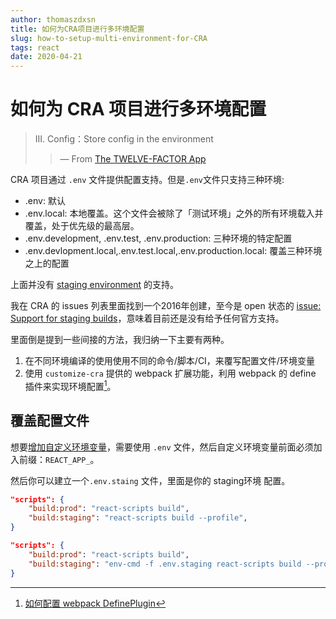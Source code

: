 ```yaml
---
author: thomaszdxsn
title: 如何为CRA项目进行多环境配置
slug: how-to-setup-multi-environment-for-CRA
tags: react
date: 2020-04-21
---
```


# 如何为 CRA 项目进行多环境配置

> III. Config：Store config in the environment
> > — From [The TWELVE-FACTOR App](https://12factor.net/config)

CRA 项目通过 `.env` 文件提供配置支持。但是`.env`文件只支持三种环境:

- .env: 默认
- .env.local: 本地覆盖。这个文件会被除了「测试环境」之外的所有环境载入并覆盖，处于优先级的最高层。
- .env.development, .env.test, .env.production: 三种环境的特定配置
- .env.devlopment.local,.env.test.local,.env.production.local: 覆盖三种环境之上的配置

上面并没有 [staging environment](https://en.wikipedia.org/wiki/Deployment_environment#Staging) 的支持。

我在 CRA 的 issues 列表里面找到一个2016年创建，至今是 open 状态的 [issue: Support for staging builds](https://github.com/facebook/create-react-app/issues/790)，意味着目前还是没有给予任何官方支持。

里面倒是提到一些间接的方法，我归纳一下主要有两种。

1. 在不同环境编译的使用使用不同的命令/脚本/CI，来覆写配置文件/环境变量
2. 使用 `customize-cra` 提供的 webpack 扩展功能，利用 webpack 的 define 插件来实现环境配置[^1]。

## 覆盖配置文件

想要[增加自定义环境变量](https://create-react-app.dev/docs/adding-custom-environment-variables/)，需要使用 `.env` 文件，然后自定义环境变量前面必须加入前缀：`REACT_APP_`。

然后你可以建立一个`.env.staing` 文件，里面是你的 staging环境 配置。

```json
"scripts": {
    "build:prod": "react-scripts build",
    "build:staging": "react-scripts build --profile",
}
```


```json
"scripts": {
    "build:prod": "react-scripts build",
    "build:staging": "env-cmd -f .env.staging react-scripts build --profile",
}
```

[^1]:	[如何配置 webpack DefinePlugin](https://github.com/arackaf/customize-cra/issues/44)